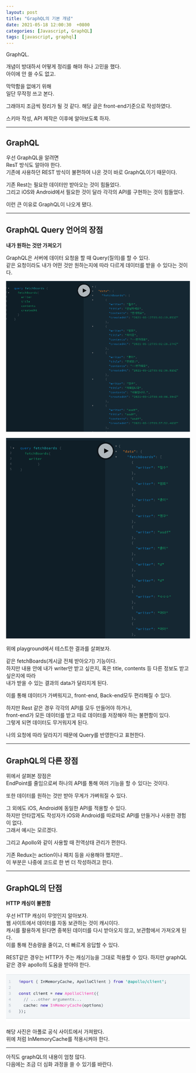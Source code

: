 ```yaml
---
layout: post
title: "GraphQL의 기본 개념"
date: 2021-05-18 12:00:30  +0800
categories: [Javascript, GraphQL]
tags: [javascript, graphql]
---
```


GraphQL.

개념이 방대하서 어떻게 정리를 해야 하나 고민을 했다.  
아이에 안 쓸 수도 없고.

막막함을 없애기 위해  
일단 무작정 쓰고 본다.

그래야지 조금씩 정리가 될 것 같다.
해당 글은 front-end기준으로 작성하였다.

스키마 작성, API 제작은 이후에 알아보도록 하자.

---

## **GraphQL**

우선 GraphQL을 알려면  
ResT 방식도 알아야 한다.  
기존에 사용하던 REST 방식이 불편하여 나온 것이 바로 GraphQL이기 때문이다.

기존 Rest는 필요한 데이터만 받아오는 것이 힘들었다.  
그리고 iOS와 Android에서 필요한 것이 달라 각각의 API를 구현하는 것이 힘들었다.

이런 큰 이유로 GraphQL이 나오게 됐다.

---

## **GraphQL Query 언어의 장점**

**내가 원하는 것만 가져오기**

GraphQL은 서버에 데이터 요청을 할 때 Query(질의)를 할 수 있다.  
같은 요청이라도 내가 어떤 것만 원하는지에 따라 다르게 데이터를 받을 수 있다는 것이다.

![image](/assets/img/sample/graphql2-1.png)

![image](/assets/img/sample/graphql2-2.png)

위에 playground에서 테스트한 결과를 살펴보자.

같은 fetchBoards(게시글 전체 받아오기) 기능이다.  
하지만 내용 안에 내가 writer만 받고 싶은지, 혹은 title, contents 등 다른 정보도 받고 싶은지에 따라  
내가 받을 수 있는 결과의 data가 달라지게 된다.

이를 통해 데이터가 가벼워지고, front-end, Back-end모두 편리해질 수 있다.

하지만 Rest 같은 경우 각각의 API를 모두 만들어야 하거나,  
front-end가 모든 데이터를 받고 따로 데이터를 저장해야 하는 불편함이 있다.  
그렇게 되면 데이터도 무거워지게 된다.

나의 요청에 따라 달라지기 때문에 Query를 반영한다고 표현한다.

---

## **GraphQL의 다른 장점**

위에서 살펴본 장점은  
EndPoint를 줄임으로써 하나의 API를 통해 여러 기능을 할 수 있다는 것이다.

또한 데이터를 원하는 것만 받아 무게가 가벼워질 수 있다.

그 외에도 iOS, Android에 동일한 API를 적용할 수 있다.  
하지만 안타깝게도 작성자가 iOS와 Android를 따로따로 API를 만들거나 사용한 경험이 없다.  
그래서 예시는 모르겠다.

그리고 Apollo와 같이 사용할 때 전역상태 관리가 편한다.

기존 Redux는 action이나 패치 등을 사용해야 했지만..  
이 부분은 나중에 코드로 한 번 더 작성하려고 한다.

---

## **GraphQL의 단점**

**HTTP 캐싱이 불편함**

우선 HTTP 캐싱이 무엇인지 알아보자.  
웹 사이트에서 데이터를 자동 보관하는 것이 캐시이다.  
캐시를 활용하게 된다면 중복된 데이터를 다시 받아오지 않고, 보관함에서 가져오게 된다.  
이를 통해 전송량을 줄이고, 더 빠르게 응답할 수 있다.

REST같은 경우는 HTTP가 주는 캐싱기능을 그대로 적용할 수 있다.
하지만 graphQL 같은 경우 apollo의 도움을 받아야 한다.

![image](/assets/img/sample/graphql2-3.png)

해당 사진은 아폴로 공식 사이트에서 가져왔다.  
위에 처럼 InMemoryCache를 적용시켜야 한다.

---

아직도 graphQL의 내용이 엄청 많다.  
다음에는 조금 더 심화 과정을 쓸 수 있기를 바란다.

